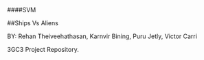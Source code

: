 ####SVM

##Ships Vs Aliens

BY: Rehan Theiveehathasan, Karnvir Bining, Puru Jetly, Victor Carri

3GC3 Project Repository.
